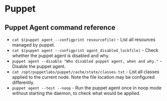 # Puppet

## Puppet Agent command reference

- `cat $(puppet agent --configprint resourcefile)` - List all resources managed by puppet.
- `cat $(puppet agent --configprint agent_disabled_lockfile)` - Check whether the puppet agent is disabled and why.
- `puppet agent --disable "Who disabled puppet agent, when and why."` - Disable the puppet agent.
- `cat /opt/puppetlabs/puppet/cache/state/classes.txt` - List all classes applied to the current node. Note the file location may be configured differently.
- `puppet agent --test --noop` - Run the puppet agent once in noop mode without starting the daemon, to check what would be applied.
